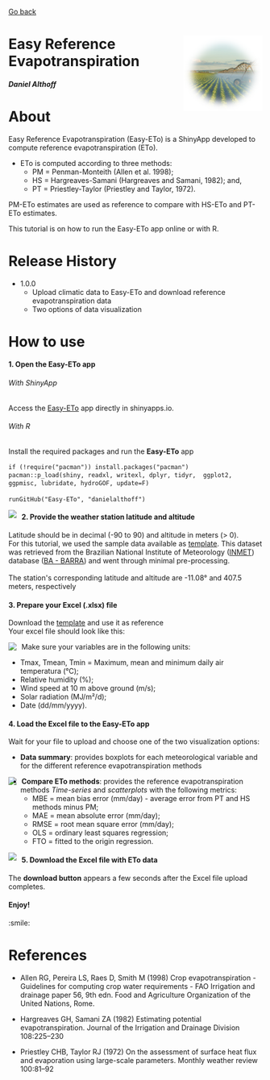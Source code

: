 [Go back](/)

<div class="fluid-row" id="header">
    <img src='/images/Easy-ETo/img.png' height='150' width='auto' align='right'>
    <h1 class="title toc-ignore">Easy Reference Evapotranspiration</h1>
    <h4 class="author"><em>Daniel Althoff</em></h4>
</div>

# About

Easy Reference Evapotranspiration (Easy-ETo) is a ShinyApp developed to compute reference evapotranspiration (ETo).<br> 

* ETo is computed according to three methods:
    * PM = Penman-Monteith (Allen et al. 1998);
    * HS = Hargreaves-Samani (Hargreaves and Samani, 1982); and,
    * PT = Priestley-Taylor (Priestley and Taylor, 1972).

PM-ETo estimates are used as reference to compare with HS-ETo and PT-ETo estimates.

This tutorial is on how to run the Easy-ETo app online or with R.

# Release History

* 1.0.0
    * Upload climatic data to Easy-ETo and download reference evapotranspiration data
    * Two options of data visualization

# How to use

<h4>1. Open the <b>Easy-ETo</b> app</h4>
<h6>With ShinyApp</h6>
<p>Access the <a href="https://daniel-althoff.shinyapps.io/easy-eto/" target="blank">Easy-ETo</a> app directly in shinyapps.io.</p>

<h6>With R</h6>
<p>Install the required packages and run the <b>Easy-ETo</b> app</p>

```{r setup}
if (!require("pacman")) install.packages("pacman")
pacman::p_load(shiny, readxl, writexl, dplyr, tidyr,  ggplot2, ggpmisc, lubridate, hydroGOF, update=F)

runGitHub("Easy-ETo", "danielalthoff")
```

<img src="https://github.com/danielalthoff/Easy-ETo/blob/master/misc/app_1.png"
     style="float: left; margin-right: 10px;" />
    
<h4>2. Provide the weather station <b>latitude</b> and <b>altitude</b></h4>
<p> Latitude should be in decimal (-90 to 90) and altitude in meters (> 0).<br>
    For this tutorial, we used the sample data available as <a href="https://github.com/danielalthoff/Easy-ETo/raw/master/Sample.xlsx" target="blank">template</a>. This dataset was retrieved from the Brazilian National Institute of Meteorology (<a href='http://www.inmet.gov.br/portal/' target='blank'>INMET</a>) database (<a href="http://www.inmet.gov.br/portal/index.php?r=estacoes/estacoesConvencionais" target='blank'>BA - BARRA</a>) and went through minimal pre-processing.<br><br>
    The station's corresponding latitude and altitude are -11.08° and 407.5 meters, respectively</p> 

<h4>3. Prepare your Excel (.xlsx) file</h4>
<p> Download the <a href="https://github.com/danielalthoff/Easy-ETo/raw/master/Sample.xlsx" target="blank">template</a> and use it as reference<br>
    Your excel file should look like this:</p>

<img src="https://github.com/danielalthoff/Easy-ETo/blob/master/misc/app_2.png"
     style="float: left; margin-right: 10px;" />
     
<p>Make sure your variables are in the following units:</p>
<ul>
  <li>Tmax, Tmean, Tmin = Maximum, mean and minimum daily air temperatura (°C);</li>
  <li>Relative humidity (%);</li>
  <li>Wind speed at 10 m above ground (m/s);</li>
  <li>Solar radiation (MJ/m²/d);</li>
  <li>Date (dd/mm/yyyy).</li>
</ul>


<h4>4. Load the Excel file to the <b>Easy-ETo</b> app</h4>
<p>Wait for your file to upload and choose one of the two visualization options:</p>
<ul>
    <li><b>Data summary</b>: provides boxplots for each meteorological variable and for the different reference evapotranspiration methods</li>
</ul>

<img src="https://github.com/danielalthoff/Easy-ETo/blob/master/misc/app_3.png"
     style="float: left; margin-right: 10px;" />
     
* <b>Compare ETo methods</b>: provides the reference evapotranspiration methods <em>Time-series</em> and <em>scatterplots</em> with the following metrics:
    * MBE = mean bias error (mm/day) - average error from PT and HS methods minus PM;
    * MAE = mean absolute error (mm/day);
    * RMSE = root mean square error (mm/day);
    * OLS = ordinary least squares regression;
    * FTO = fitted to the origin regression.
    
<img src="https://github.com/danielalthoff/Easy-ETo/blob/master/misc/app_4.png"
     style="float: left; margin-right: 10px;" />

<h4>5. Download the Excel file with ETo data</h4>
<p>The <b>download button</b> appears a few seconds after the Excel file upload completes.
    
<h4>Enjoy!</h4>
:smile:

# References

* Allen RG, Pereira LS, Raes D, Smith M (1998) Crop evapotranspiration - Guidelines for computing crop water requirements - FAO Irrigation and drainage paper 56, 9th edn. Food and Agriculture Organization of the United Nations, Rome.

* Hargreaves GH, Samani ZA (1982) Estimating potential evapotranspiration. Journal of the Irrigation and Drainage Division 108:225–230

* Priestley CHB, Taylor RJ (1972) On the assessment of surface heat flux and evaporation using large-scale parameters. Monthly weather review 100:81–92
